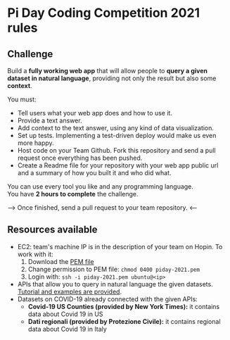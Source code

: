 # Pi Day Coding Competition 2021 rules

## Challenge
Build a **fully working web app** that will allow people to **query a given dataset in natural language**, providing not only the result but also some **context**.

You must:

- Tell users what your web app does and how to use it.
- Provide a text answer.
- Add context to the text answer, using any kind of data visualization.
- Set up tests. Implementing a test-driven deploy would make us even more happy.
- Host code on your Team Github. Fork this repository and send a pull request once everything has been pushed. 
- Create a Readme file for your repository with your web app public url and a summary of how you built it and who did what.

You can use every tool you like and any programming language.  
You have **2 hours to complete** the challenge.  

--> Once finished, send a pull request to your team repository. <--

## Resources available

- EC2: team's machine IP is in the description of your team on Hopin. To work with it:
  1. Download the [PEM file](https://drive.google.com/file/d/17qXe9xXpH9SDqXi5RNPi6wiKDkXKUH_R/view?usp=sharing)
  2. Change permission to PEM file: `chmod 0400 piday-2021.pem`
  3. Login with: `ssh -i piday-2021.pem ubuntu@<ip>`
- APIs that allow you to query in natural language the given datasets. [Tutorial and examples are provided](https://github.com/Pi-Campus/team_58/blob/main/API.md).
- Datasets on COVID-19 already connected with the given APIs:
  - **Covid-19 US Counties (provided by New York Times):** it contains data about Covid 19 in US 
  - **Dati regionali (provided by Protezione Civile):** it contains regional data about Covid 19 in Italy 
